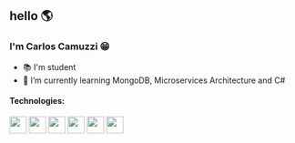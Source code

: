 ## hello :earth_americas:

### I'm Carlos Camuzzi :grin:

- :books: I'm student
- 🌱 I’m currently learning MongoDB, Microservices Architecture and C#

#### Technologies:

<img src="https://cdn.jsdelivr.net/gh/devicons/devicon/icons/html5/html5-original.svg" width="30" height="30"/> <img src="https://cdn.jsdelivr.net/gh/devicons/devicon/icons/css3/css3-original.svg" width="30" height="30"/> <img src="https://cdn.jsdelivr.net/gh/devicons/devicon/icons/javascript/javascript-original.svg" width="30" height="30" /> <img src="https://cdn.jsdelivr.net/gh/devicons/devicon/icons/react/react-original.svg" width="30" height="30"/> <img src="https://cdn.jsdelivr.net/gh/devicons/devicon/icons/csharp/csharp-original.svg" width="30" height="30" /> <img src="https://cdn.jsdelivr.net/gh/devicons/devicon/icons/microsoftsqlserver/microsoftsqlserver-plain.svg" width="30" height="30"/>

<!--
**CarlosCamuzzi/CarlosCamuzzi** is a ✨ _special_ ✨ repository because its `README.md` (this file) appears on your GitHub profile.

Here are some ideas to get you started:

- 🔭 I’m currently working on ...
- 🌱 I’m currently learning ...
- 👯 I’m looking to collaborate on ...
- 🤔 I’m looking for help with ...
- 💬 Ask me about ...
- 📫 How to reach me: ...
- 😄 Pronouns: ...
- ⚡ Fun fact: ...
-->
